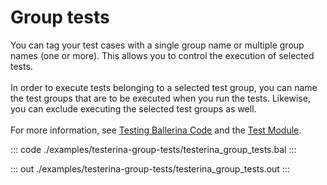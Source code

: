 # Group tests

You can tag your test cases with a single group name or multiple group names (one or more).
This allows you to control the execution of selected tests.<br/><br/>
In order to execute tests belonging to a selected test group, you can name the 
test groups that are to be executed when you run the tests.
Likewise, you can exclude executing the selected test groups as well.<br/><br/>
For more information, see [Testing Ballerina Code](https://ballerina.io/learn/testing-ballerina-code/testing-quick-start/)
and the [Test Module](https://docs.central.ballerina.io/ballerina/test/latest/).


::: code ./examples/testerina-group-tests/testerina_group_tests.bal :::

::: out ./examples/testerina-group-tests/testerina_group_tests.out :::